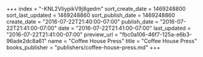 +++
index = "-KNL2VliypikV9j8gedm"
sort_create_date = 1469248800
sort_last_updated = 1469248860
sort_publish_date = 1469248860
create_date = "2016-07-22T21:40:00-07:00"
publish_date = "2016-07-22T21:41:00-07:00"
date = "2016-07-22T21:41:00-07:00"
last_updated = "2016-07-22T21:41:00-07:00"
preview_url = "fbc0a106-46f7-125a-e6b3-96ade2dc8a61"
name = "Coffee House Press"
title = "Coffee House Press"
books_publisher = "publishers/coffee-house-press.md"
+++
